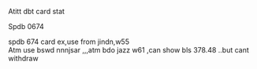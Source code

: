 Atitt  dbt card stat 


Spdb 0674

spdb		674						card ex,use from jindn,w55	
Atm use bswd nnnjsar ,,,atm bdo jazz w61 ,can show bls 378.48  ..but cant withdraw


